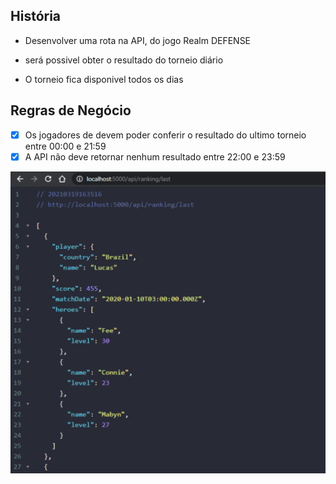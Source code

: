 ## História

- Desenvolver uma rota na API, do jogo Realm DEFENSE

- será possivel obter o resultado do torneio diário

- O torneio fica disponivel todos os dias

  

## Regras de Negócio

- [x] Os jogadores de devem poder conferir o resultado do ultimo torneio entre 00:00 e 21:59
- [x] A API não deve retornar nenhum resultado entre 22:00 e 23:59

<img src="https://github.com/lucasSPro/cleanarchitecture/blob/main/print.png" style="zoom:50%;" />
